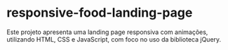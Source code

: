 # responsive-food-landing-page
Este projeto apresenta uma landing page responsiva com animações, utilizando HTML, CSS e JavaScript, com foco no uso da biblioteca jQuery.
